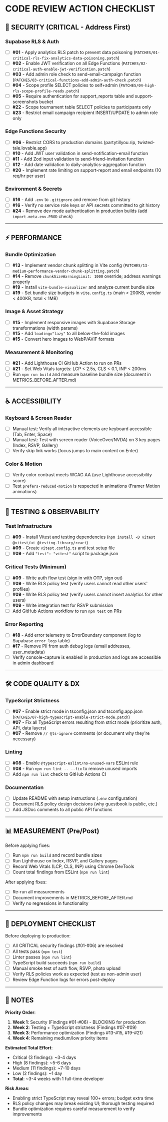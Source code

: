 # CODE REVIEW ACTION CHECKLIST

## 🔐 SECURITY (CRITICAL - Address First)

### Supabase RLS & Auth
- [ ] **#01** - Apply analytics RLS patch to prevent data poisoning (`PATCHES/01-critical-rls-fix-analytics-data-poisoning.patch`)
- [ ] **#02** - Enable JWT verification on all Edge Functions (`PATCHES/02-critical-auth-enable-jwt-verification.patch`)
- [ ] **#03** - Add admin role check to send-email-campaign function (`PATCHES/03-critical-functions-add-admin-auth-check.patch`)
- [ ] **#04** - Scope profile SELECT policies to self+admin (`PATCHES/04-high-rls-scope-profile-reads.patch`)
- [ ] **#05** - Require authentication for support_reports table and support-screenshots bucket
- [ ] **#22** - Scope tournament table SELECT policies to participants only
- [ ] **#23** - Restrict email campaign recipient INSERT/UPDATE to admin role only

### Edge Functions Security
- [ ] **#06** - Restrict CORS to production domains (partytillyou.rip, twisted-tale.lovable.app)
- [ ] **#10** - Add JWT user validation in send-notification-email function
- [ ] **#11** - Add Zod input validation to send-friend-invitation function
- [ ] **#12** - Add date validation to daily-analytics-aggregation function
- [ ] **#20** - Implement rate limiting on support-report and email endpoints (10 req/hr per user)

### Environment & Secrets
- [ ] **#16** - Add `.env` to `.gitignore` and remove from git history
- [ ] **#16** - Verify no service role keys or API secrets committed to git history
- [ ] **#24** - Remove dev mode authentication in production builds (add `import.meta.env.PROD` check)

---

## ⚡ PERFORMANCE

### Bundle Optimization
- [ ] **#13** - Implement vendor chunk splitting in Vite config (`PATCHES/13-medium-performance-vendor-chunk-splitting.patch`)
- [ ] **#14** - Remove `chunkSizeWarningLimit: 1000` override; address warnings properly
- [ ] **#19** - Install `vite-bundle-visualizer` and analyze current bundle size
- [ ] **#19** - Set bundle size budgets in `vite.config.ts` (main < 200KB, vendor < 400KB, total < 1MB)

### Image & Asset Strategy
- [ ] **#15** - Implement responsive images with Supabase Storage transformations (width params)
- [ ] **#15** - Add `loading="lazy"` to all below-the-fold images
- [ ] **#15** - Convert hero images to WebP/AVIF formats

### Measurement & Monitoring
- [ ] **#21** - Add Lighthouse CI GitHub Action to run on PRs
- [ ] **#21** - Set Web Vitals targets: LCP < 2.5s, CLS < 0.1, INP < 200ms
- [ ] Run `npm run build` and measure baseline bundle size (document in METRICS_BEFORE_AFTER.md)

---

## ♿ ACCESSIBILITY

### Keyboard & Screen Reader
- [ ] Manual test: Verify all interactive elements are keyboard accessible (Tab, Enter, Space)
- [ ] Manual test: Test with screen reader (VoiceOver/NVDA) on 3 key pages (Index, RSVP, Gallery)
- [ ] Verify skip link works (focus jumps to main content on Enter)

### Color & Motion
- [ ] Verify color contrast meets WCAG AA (use Lighthouse accessibility score)
- [ ] Test `prefers-reduced-motion` is respected in animations (Framer Motion animations)

---

## 🧪 TESTING & OBSERVABILITY

### Test Infrastructure
- [ ] **#09** - Install Vitest and testing dependencies (`npm install -D vitest @vitest/ui @testing-library/react`)
- [ ] **#09** - Create `vitest.config.ts` and test setup file
- [ ] **#09** - Add `"test": "vitest"` script to package.json

### Critical Tests (Minimum)
- [ ] **#09** - Write auth flow test (sign in with OTP, sign out)
- [ ] **#09** - Write RLS policy test (verify users cannot read other users' profiles)
- [ ] **#09** - Write RLS policy test (verify users cannot insert analytics for other users)
- [ ] **#09** - Write integration test for RSVP submission
- [ ] Add GitHub Actions workflow to run `npm test` on PRs

### Error Reporting
- [ ] **#18** - Add error telemetry to ErrorBoundary component (log to Supabase `error_logs` table)
- [ ] **#17** - Remove PII from auth debug logs (email addresses, user_metadata)
- [ ] Verify console-capture is enabled in production and logs are accessible in admin dashboard

---

## 🛠️ CODE QUALITY & DX

### TypeScript Strictness
- [ ] **#07** - Enable strict mode in tsconfig.json and tsconfig.app.json (`PATCHES/07-high-typescript-enable-strict-mode.patch`)
- [ ] **#07** - Fix all TypeScript errors resulting from strict mode (prioritize auth, API, data layers)
- [ ] **#07** - Remove `// @ts-ignore` comments (or document why they're necessary)

### Linting
- [ ] **#08** - Enable `@typescript-eslint/no-unused-vars` ESLint rule
- [ ] **#08** - Run `npm run lint -- --fix` to remove unused imports
- [ ] Add `npm run lint` check to GitHub Actions CI

### Documentation
- [ ] Update README with setup instructions (`.env` configuration)
- [ ] Document RLS policy design decisions (why guestbook is public, etc.)
- [ ] Add JSDoc comments to all public API functions

---

## 📊 MEASUREMENT (Pre/Post)

Before applying fixes:
- [ ] Run `npm run build` and record bundle sizes
- [ ] Run Lighthouse on Index, RSVP, and Gallery pages
- [ ] Record Web Vitals (LCP, CLS, INP) using Chrome DevTools
- [ ] Count total findings from ESLint (`npm run lint`)

After applying fixes:
- [ ] Re-run all measurements
- [ ] Document improvements in METRICS_BEFORE_AFTER.md
- [ ] Verify no regressions in functionality

---

## 🚀 DEPLOYMENT CHECKLIST

Before deploying to production:
- [ ] All CRITICAL security findings (#01-#06) are resolved
- [ ] All tests pass (`npm test`)
- [ ] Linter passes (`npm run lint`)
- [ ] TypeScript build succeeds (`npm run build`)
- [ ] Manual smoke test of auth flow, RSVP, photo upload
- [ ] Verify RLS policies work as expected (test as non-admin user)
- [ ] Review Edge Function logs for errors post-deploy

---

## 📝 NOTES

**Priority Order**:
1. **Week 1**: Security (Findings #01-#06) - BLOCKING for production
2. **Week 2**: Testing + TypeScript strictness (Findings #07-#09)
3. **Week 3**: Performance optimization (Findings #13-#15, #19-#21)
4. **Week 4**: Remaining medium/low priority items

**Estimated Total Effort**:
- Critical (3 findings): ~3-4 days
- High (8 findings): ~5-6 days
- Medium (11 findings): ~7-10 days
- Low (2 findings): ~1 day
- **Total**: ~3-4 weeks with 1 full-time developer

**Risk Areas**:
- Enabling strict TypeScript may reveal 100+ errors; budget extra time
- RLS policy changes may break existing UI; thorough testing required
- Bundle optimization requires careful measurement to verify improvements
